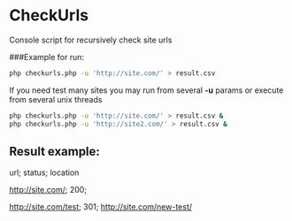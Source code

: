# СheckUrls
Console script for recursively check site urls

###Example for run:
```sh
php checkurls.php -u 'http://site.com/' > result.csv
```
If you need test many sites you may run from several **-u** params or execute from several unix threads
```sh
php checkurls.php -u 'http://site.com/' > result.csv &
php checkurls.php -u 'http://site2.com/' > result.csv &
```

## Result example:
url; status; location

http://site.com/; 200;

http://site.com/test; 301; http://site.com/new-test/
